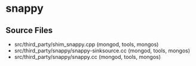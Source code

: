 # snappy

## Source Files

- src/third\_party/shim\_snappy.cpp   (mongod, tools, mongos)
- src/third\_party/snappy/snappy-sinksource.cc   (mongod, tools, mongos)
- src/third\_party/snappy/snappy.cc   (mongod, tools, mongos)
